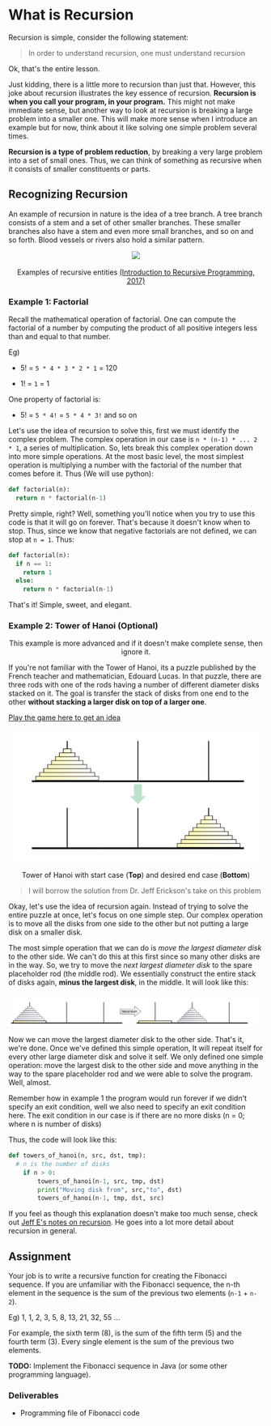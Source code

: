 # What is Recursion

Recursion is simple, consider the following statement:

> In order to understand recursion, one must understand recursion

Ok, that's the entire lesson.

Just kidding, there is a little more to recursion than just that. However, this joke about recursion illustrates the key essence of recursion. **Recursion is when you call your program, in your program.** This might not make immediate sense, but another way to look at recursion is breaking a large problem into a smaller one. This will make more sense when I introduce an example but for now, think about it like solving one simple problem several times.

**Recursion is a type of problem reduction**, by breaking a very large problem into a set of small ones. Thus, we can think of something as recursive when it consists of smaller constituents or parts.

## Recognizing Recursion
An example of recursion in nature is the idea of a tree branch. A tree branch consists of a stem and a set of other smaller branches. These smaller branches also have a stem and even more small branches, and so on and so forth. Blood vessels or rivers also hold a similar pattern.

<p align="center">
<img src="https://learning.oreilly.com/library/view/introduction-to-recursive/9781351647175/images/fig1_1.jpg" />
</p>
<p align="center">Examples of recursive entities <a href="https://learning.oreilly.com/library/view/introduction-to-recursive/9781351647175/">(Introduction to Recursive Programming, 2017)</a></p>



### Example 1: Factorial
Recall the  mathematical operation of factorial. One can compute the factorial of a number by computing the product of all positive integers less than and equal to that number.

Eg)  
* 5! = `5 * 4 * 3 * 2 * 1` = 120

* 1! = `1` = 1

One property of factorial is:
* 5! = `5 * 4!` = `5 * 4 * 3!` and so on

Let's use the idea of recursion to solve this, first we must identify the complex problem. The complex operation in our case is `n * (n-1) * ... 2 * 1`, a series of multiplication.
So, lets break this complex operation down into more simple operations. At the most basic level, the most simplest operation is multiplying a number with the factorial of the number that comes before it. Thus (We will use python):

```py
def factorial(n):
  return n * factorial(n-1)
```

Pretty simple, right? Well, something you'll notice when you try to use this code is that it will go on forever. That's because it doesn't know when to stop. Thus, since we know that negative factorials are not defined, we can stop at `n = 1`. Thus:

```py
def factorial(n):
  if n == 1:
    return 1
  else:
    return n * factorial(n-1)
```

That's it! Simple, sweet, and elegant.

### Example 2: Tower of Hanoi (Optional)
<p align="center">This example is more advanced and if it doesn't make complete sense, then ignore it.</p>

If you're not familiar with the Tower of Hanoi, its a puzzle published by the French teacher and mathematician, Edouard Lucas. In that puzzle, there are three rods with one of the rods having a number of different diameter disks stacked on it. The goal is transfer the stack of disks from one end to the other **without stacking a larger disk on top of a larger one**.

[Play the game here to get an idea](https://www.mathsisfun.com/games/towerofhanoi.html)

<p align="center">
<img src="hanoi_tower.JPG" />
</p>
<p align="center">Tower of Hanoi with start case (<b>Top</b>) and desired end case (<b>Bottom</b>)</p>

> I will borrow the solution from Dr. Jeff Erickson's take on this problem

Okay, let's use the idea of recursion again. Instead of trying to solve the entire puzzle at once, let's focus on one simple step. Our complex operation is to move all the disks from one side to the other but not putting a large disk on a smaller disk.

The most simple operation that we can do is *move the largest diameter disk* to the other side. We can't do this at this first since so many other disks are in the way. So, we try to move the *next largest diameter disk* to the spare placeholder rod (the middle rod). We essentially construct the entire stack of disks again, **minus the largest disk**, in the middle. It will look like this:

<p align="center">
<img src="part 1.JPG" />
</p>

Now we can move the largest diameter disk to the other side. That's it, we're done. Once we've defined this simple operation, It will repeat itself for every other large diameter disk and solve it self. We only defined one simple operation: move the largest disk to the other side and move anything in the way to the spare placeholder rod and we were able to solve the program. Well, almost.

Remember how in example 1 the program would run forever if we didn't specify an exit condition, well we also need to specify an exit condition here. The exit condition in our case is if there are no more disks (n = 0; where n is number of disks)

Thus, the code will look like this:

```py
def towers_of_hanoi(n, src, dst, tmp):
  # n is the number of disks
    if n > 0:
        towers_of_hanoi(n-1, src, tmp, dst)
        print("Moving disk from", src,"to", dst)
        towers_of_hanoi(n-1, tmp, dst, src)
```



If you feel as though this explanation doesn't make too much sense, check out [Jeff E's notes on recursion](http://jeffe.cs.illinois.edu/teaching/algorithms/book/01-recursion.pdf). He goes into a lot more detail about recursion in general.

## Assignment
Your job is to write a recursive function for creating the Fibonacci sequence. If you are unfamiliar with the Fibonacci sequence, the n-th element in the sequence is the sum of the previous two elements (`n-1` + `n-2`).

Eg) 1, 1, 2, 3, 5, 8, 13, 21, 32, 55 ...

For example, the sixth term (8), is the sum of the fifth term (5) and the fourth term (3). Every single element is the sum of the previous two elements.

**TODO:** Implement the Fibonacci sequence in Java (or some other programming language).

### Deliverables
* Programming file of Fibonacci code
